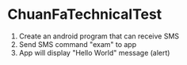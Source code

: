 # ChuanFaTechnicalTest
1. Create an android program that can receive SMS
2. Send SMS command "exam" to app
3. App will display "Hello World" message (alert)

